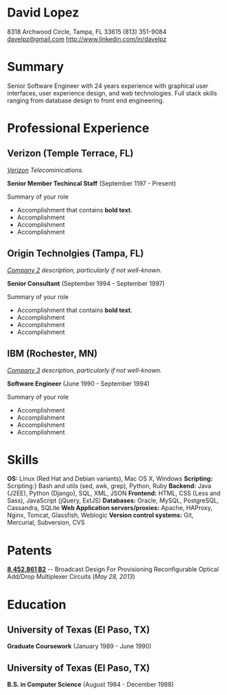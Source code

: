 # David Lopez
8318 Archwood Circle, Tampa, FL 33615
(813) 351-9084
davelpz@gmail.com
http://www.linkedin.com/in/davelpz

# Summary

Senior Software Engineer with 24 years experience  with graphical  user interfaces, user experience design, and web technologies.  Full stack skills ranging from database design to front end engineering.

# Professional Experience

## Verizon (Temple Terrace, FL)
*[Verizon](http://verizon.com) Telecominications.*

**Senior Member Techincal Staff** (September 1197 - Present)

Summary of your role

- Accomplishment that contains **bold text**.
- Accomplishment
- Accomplishment
- Accomplishment

## Origin Technolgies (Tampa, FL)
*[Company 2][] description, particularly if not well-known.*

**Senior Consultant** (September 1994 - September 1997)

Summary of your role

- Accomplishment that contains **bold text**.
- Accomplishment
- Accomplishment
- Accomplishment

## IBM (Rochester, MN)
*[Company 3][] description, particularly if not well-known.*

**Software Engineer** (June 1990 - September 1994)

Summary of your role

- Accomplishment
- Accomplishment
- Accomplishment
- Accomplishment


[Company 1]: http://www.example.com/company1
[Company 2]: http://www.example.com/company2
[Company 3]: http://www.example.com/company2

# Skills
**OS:** Linux (Red Hat and Debian variants), Mac OS X, Windows
**Scripting:** Scripting:} Bash and utils (sed, awk, grep), Python, Ruby
**Backend:** Java (J2EE), Python (Django), SQL, XML, JSON
**Frontend:** HTML, CSS (Less and Sass), JavaScript (jQuery, ExtJS)
**Databases:** Oracle, MySQL, PostgreSQL, Cassandra, SQLite
**Web Application servers/proxies:** Apache, HAProxy, Nginx, Tomcat, Glassfish, Weblogic
**Version control systems:** Git, Mercurial, Subversion, CVS

# Patents
**[8,452,861 B2](http://patft.uspto.gov/netacgi/nph-Parser?Sect1=PTO2&Sect2=HITOFF&p=1&u=%2Fnetahtml%2FPTO%2Fsearch-bool.html&r=1&f=G&l=50&co1=AND&d=PTXT&s1=8452861.PN.&OS=PN/8452861&RS=PN/8452861)** -- Broadcast Design For Provisioning Reconfigurable Optical Add/Drop Multiplexer Circuits (*May 28, 2013*)

# Education
## University of Texas (El Paso, TX)
**Graduate Coursework** (January 1989 - June 1990)
## University of Texas (El Paso, TX)
**B.S. in Computer Science** (August 1984 - December 1988)


